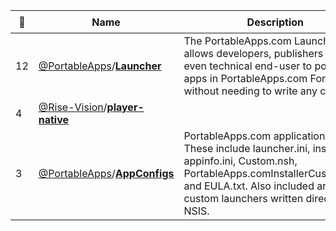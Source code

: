 |:star2: | Name | Description | 🌍|
|---|---|---|---|
|12|[@PortableApps](https://github.com/PortableApps)/[**Launcher**](https://github.com/PortableApps/Launcher)|The PortableApps.com Launcher™ allows developers, publishers and even technical end-user to portablize apps in PortableApps.com Format without needing to write any code.|[:arrow_upper_right:](https://portableapps.com/apps/development/portableapps.com_launcher)|
|4|[@Rise-Vision](https://github.com/Rise-Vision)/[**player-native**](https://github.com/Rise-Vision/player-native)|||
|3|[@PortableApps](https://github.com/PortableApps)/[**AppConfigs**](https://github.com/PortableApps/AppConfigs)|PortableApps.com application INI files. These include launcher.ini, installer.ini, appinfo.ini, Custom.nsh, PortableApps.comInstallerCustom.nsh, and EULA.txt. Also included are custom launchers written directly in NSIS.|[:arrow_upper_right:](https://portableapps.com/apps/development/)|

